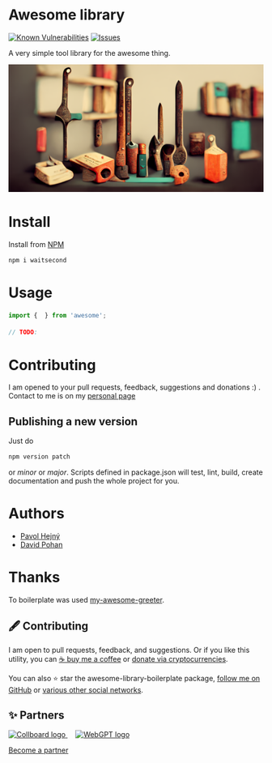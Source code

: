 # Awesome library

<!--Badges-->
<!--⚠️WARNING: This section was generated by https://github.com/hejny/batch-project-editor/blob/main/src/workflows/800-badges/badges.ts so every manual change will be overwritten.-->


[![Known Vulnerabilities](https://snyk.io/test/github/hejny/awesome-library-boilerplate/badge.svg)](https://snyk.io/test/github/hejny/awesome-library-boilerplate)
[![Issues](https://img.shields.io/github/issues/hejny/awesome-library-boilerplate.svg?style=flat)](https://github.com/hejny/awesome-library-boilerplate/issues)
<!--[![License of Awesome library](https://img.shields.io/github/license/hejny/awesome-library-boilerplate.svg?style=flat)](https://github.com/hejny/awesome-library-boilerplate/blob/main/LICENSE)-->

<!--/Badges-->

A very simple tool library for the awesome thing.



<!--Wallpaper-->
<!--⚠️WARNING: This section was generated by https://github.com/hejny/batch-project-editor/blob/main/src//workflows/315-ai-generated-wallpaper/4-aiGeneratedWallpaperUseInReadme.ts so every manual change will be overwritten.-->
![Wallpaper of Awesome library](assets/ai/wallpaper/gallery/0402ac58-83b3-4ff9-b364-8805d5398c4c-0_0.png)
<!--/Wallpaper-->

# Install

Install from [NPM](https://www.npmjs.com/package/configchecker)

```bash
npm i waitsecond
```

# Usage



```typescript
import {  } from 'awesome';

// TODO:
```


# Contributing

I am opened to your pull requests, feedback, suggestions and donations :) . Contact to me is on my [personal page](https://www.pavolhejny.com)

## Publishing a new version

Just do

```bash
npm version patch
```
or *minor* or *major*. Scripts defined in package.json will test, lint, build, create documentation and push the whole project for you.

# Authors

- [Pavol Hejný](https://github.com/hejny)
- [David Pohan](https://github.com/pohy)


# Thanks

To boilerplate was used [my-awesome-greeter](https://github.com/caki0915/my-awesome-greeter).



<!--Contributing-->
<!--⚠️WARNING: This section was generated by https://github.com/hejny/batch-project-editor/blob/main/src/workflows/810-contributing/contributing.ts so every manual change will be overwritten.-->

## 🖋️ Contributing

I am open to pull requests, feedback, and suggestions. Or if you like this utility, you can [☕ buy me a coffee](https://www.buymeacoffee.com/hejny) or [donate via cryptocurrencies](https://github.com/hejny/hejny/blob/main/documents/crypto.md).

You can also ⭐ star the awesome-library-boilerplate package, [follow me on GitHub](https://github.com/hejny) or [various other social networks](https://www.pavolhejny.com/contact/).

<!--/Contributing-->


<!--Partners-->
<!--⚠️WARNING: This section was generated by https://github.com/hejny/batch-project-editor/blob/main/src/workflows/820-partners/partners.ts so every manual change will be overwritten.-->

## ✨ Partners


<a href="https://collboard.com/">
  <img src="https://collboard.fra1.cdn.digitaloceanspaces.com/assets/18.12.1/logo-small.png" alt="Collboard logo" width="50"  />
</a>
&nbsp;&nbsp;&nbsp;
<a href="https://webgpt.cz/?partner=ph&utm_medium=referral&utm_source=github-readme&utm_campaign=partner-ph">
  <img src="https://webgpt.cz/_next/static/media/webgpt.white.7e7069eb.png" alt="WebGPT logo" width="50"  />
</a>


[Become a partner](https://www.pavolhejny.com/contact/)

<!--/Partners-->